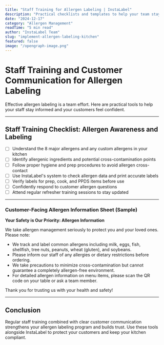 ```yaml
---
title: "Staff Training for Allergen Labeling | InstaLabel"
description: "Practical checklists and templates to help your team stay allergen-aware and keep your customers informed."
date: "2024-12-17"
category: "Allergen Management"
readTime: "5 min read"
author: "InstaLabel Team"
slug: "implement-allergen-labeling-kitchen"
featured: false
image: "/opengraph-image.png"
---
```


# Staff Training and Customer Communication for Allergen Labeling

Effective allergen labeling is a team effort. Here are practical tools to help your staff stay informed and your customers feel confident.

---

## Staff Training Checklist: Allergen Awareness and Labeling

- [ ] Understand the 8 major allergens and any custom allergens in your kitchen
- [ ] Identify allergenic ingredients and potential cross-contamination points
- [ ] Follow proper hygiene and prep procedures to avoid allergen cross-contact
- [ ] Use InstaLabel's system to check allergen data and print accurate labels
- [ ] Verify labels for prep, cook, and PPDS items before use
- [ ] Confidently respond to customer allergen questions
- [ ] Attend regular refresher training sessions to stay updated

---

### Customer-Facing Allergen Information Sheet (Sample)

**Your Safety is Our Priority: Allergen Information**

We take allergen management seriously to protect you and your loved ones. Please note:

- We track and label common allergens including milk, eggs, fish, shellfish, tree nuts, peanuts, wheat (gluten), and soybeans.
- Please inform our staff of any allergies or dietary restrictions before ordering.
- We take precautions to minimize cross-contamination but cannot guarantee a completely allergen-free environment.
- For detailed allergen information on menu items, please scan the QR code on your table or ask a team member.

Thank you for trusting us with your health and safety!

---

## Conclusion

Regular staff training combined with clear customer communication strengthens your allergen labeling program and builds trust. Use these tools alongside InstaLabel to protect your customers and keep your kitchen compliant.
